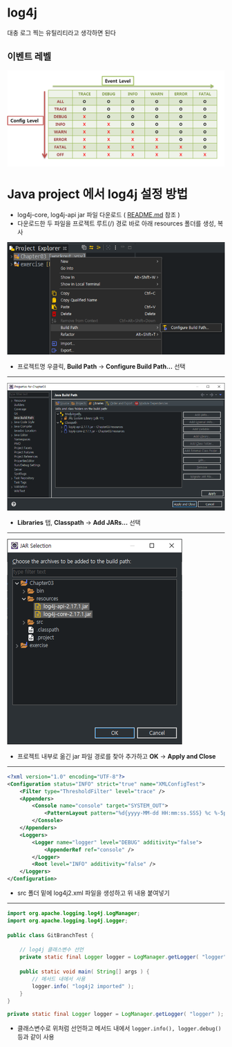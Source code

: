 # log4j

대충 로그 찍는 유틸리티라고 생각하면 된다

## 이벤트 레벨

![프로젝트 우클릭 메뉴](./images/level.png)

# Java project 에서 log4j 설정 방법

* log4j-core, log4j-api jar 파일 다운로드 ( [README.md](./README.md) 참조 )
* 다운로드한 두 파일을 프로젝트 루트(/) 경로 바로 아래 resources 폴더를 생성, 복사

![프로젝트 우클릭 메뉴](./images/menu.png)
* 프로젝트명 우클릭, **Build Path** → **Configure Build Path...** 선택

---

![자바 빌드 패스](./images/java_build_path.png)
* **Libraries** 탭, **Classpath** → **Add JARs...** 선택

---

![JAR 추가](./images/jars.png)
* 프로젝트 내부로 옮긴 jar 파일 경로를 찾아 추가하고 **OK** → **Apply and Close**

---

``` xml
<?xml version="1.0" encoding="UTF-8"?>
<Configuration status="INFO" strict="true" name="XMLConfigTest">
    <Filter type="ThresholdFilter" level="trace" />
    <Appenders>
        <Console name="console" target="SYSTEM_OUT">
            <PatternLayout pattern="%d{yyyy-MM-dd HH:mm:ss.SSS} %c %-5p [ %l ] %m%n" disableAnsi="false" />
        </Console>
    </Appenders>
    <Loggers>
        <Logger name="logger" level="DEBUG" additivity="false">
            <AppenderRef ref="console" />
        </Logger>
        <Root level="INFO" additivity="false" />
    </Loggers>
</Configuration>
```
* src 폴더 밑에 log4j2.xml 파일을 생성하고 위 내용 붙여넣기
---

``` java
import org.apache.logging.log4j.LogManager;
import org.apache.logging.log4j.Logger;

public class GitBranchTest {
    
    // log4j 클래스변수 선언
    private static final Logger logger = LogManager.getLogger( "logger" );
    
    public static void main( String[] args ) {
        // 메서드 내에서 사용
        logger.info( "log4j2 imported" );
    }
}
```

```java
private static final Logger logger = LogManager.getLogger( "logger" );
```

* 클래스변수로 위처럼 선언하고 메서드 내에서 ```logger.info(), logger.debug()``` 등과 같이 사용